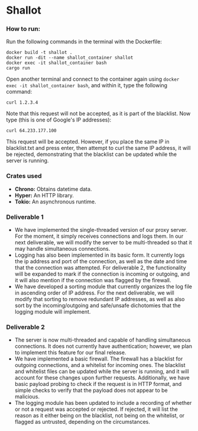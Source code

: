 # Shallot

### How to run:
Run the following commands in the terminal with the Dockerfile:

```
docker build -t shallot .
docker run -dit --name shallot_container shallot
docker exec -it shallot_container bash
cargo run
```

Open another terminal and connect to the container again using `docker exec -it shallot_container bash`, and within it, type the following command:

```
curl 1.2.3.4
```

Note that this request will not be accepted, as it is part of the blacklist. Now type (this is one of Google's IP addresses):

```
curl 64.233.177.100
```

This request will be accepted. However, if you place the same IP in blacklist.txt and press enter, then attempt to curl the same IP address, it will be rejected, demonstrating that the blacklist can be updated while the server is running.

### Crates used
* **Chrono:** Obtains datetime data.
* **Hyper:** An HTTP library.
* **Tokio:** An asynchronous runtime.

### Deliverable 1

* We have implemented the single-threaded version of our proxy server. For the moment, it simply receives connections and logs them. In our next deliverable, we will modify the server to be multi-threaded so that it may handle simultaneous connections.
* Logging has also been implemented in its basic form. It currently logs the ip address and port of the connection, as well as the date and time that the connection was attempted. For deliverable 2, the functionality will be expanded to mark if the connection is incoming or outgoing, and it will also mention if the connection was flagged by the firewall.
* We have developed a sorting module that currently organizes the log file in ascending order of IP address. For the next deliverable, we will modify that sorting to remove redundant IP addresses, as well as also sort by the incoming/outgoing and safe/unsafe dichotomies that the logging module will implement.

### Deliverable 2

* The server is now multi-threaded and capable of handling simultaneous connections. It does not currently have authentication; however, we plan to implement this feature for our final release.
* We have implemented a basic firewall. The firewall has a blacklist for outgoing connections, and a whitelist for incoming ones. The blacklist and whitelist files can be updated while the server is running, and it will account for these changes upon further requests. Additionally, we have basic payload probing to check if the request is in HTTP format, and simple checks to verify that the payload does not appear to be malicious.
* The logging module has been updated to include a recording of whether or not a request was accepted or rejected. If rejected, it will list the reason as it either being on the blacklist, not being on the whitelist, or flagged as untrusted, depending on the circumstances.